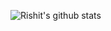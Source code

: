 <!-- # _Welcome to Norlin's Github!_ -->

<!-- 展示GitHub profile的访问次数 -->
<!-- <p align="center"> 
  <img src="https://profile-counter.glitch.me/ElegantNorlin/count.svg" />
</p> -->


<!-- 折叠按钮：展示GitHub的start总数、PR数、commit数等 -->
<!-- <details>
<summary> 🧑🏻‍💻 <b>My Github Stats</b>: </summary>
<br>
<p align = "center">  
   <a href="https://https://github.com/ElegantNorlin" class="rich-diff-level-one">
    <img src="https://github-readme-stats.vercel.app/api?username=ElegantNorlin&hide_title=true&show_icons=true&icon_color=333&title_color=333&text_color=777&count_private=true&include_all_commits=true">
    <![Minji's Stats](https://github-readme-stats.vercel.app/api?username=minji-o-j&hide_title=true&show_icons=true&icon_color=333&title_color=333&text_color=777&count_private=true&include_all_commits=true)>
  </a> 
</p> 
</details> -->



<!-- 直接展示GitHub信息 -->
<!-- <p align = "center">  
   <a href="https://https://github.com/ElegantNorlin" class="rich-diff-level-one">
    <img src="https://github-readme-stats.vercel.app/api?username=ElegantNorlin&hide_title=true&show_icons=true&icon_color=333&title_color=333&text_color=777&count_private=true&include_all_commits=true">
    <![Minji's Stats](https://github-readme-stats.vercel.app/api?username=minji-o-j&hide_title=true&show_icons=true&icon_color=333&title_color=333&text_color=777&count_private=true&include_all_commits=true)>
  </a> 
</p>  -->





![Rishit's github stats](https://github-readme-stats.vercel.app/api?username=ElegantNorlin&show_icons=true&title_color=fff&icon_color=79ff97&text_color=9f9f9f&bg_color=151515)
